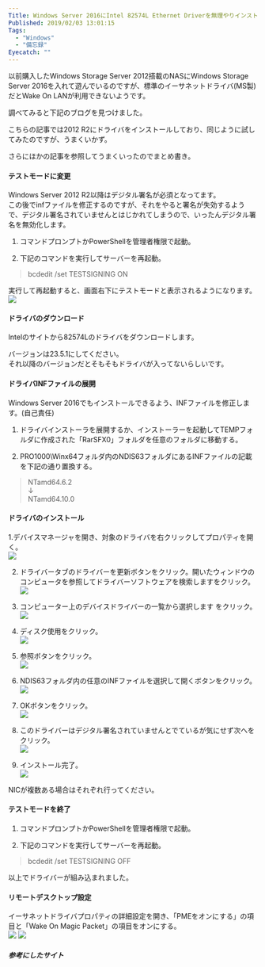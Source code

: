 ```yaml
---
Title: Windows Server 2016にIntel 82574L Ethernet Driverを無理やりインストールしてリモートデスクトップできるようにする
Published: 2019/02/03 13:01:15
Tags:
  - "Windows"
  - "備忘録"
Eyecatch: ""
---
```

<?# OEmbed "https://blog.hitsujin.jp/entry/2017/05/12/001333" /?>

 以前購入したWindows Storage Server 2012搭載のNASにWindows Storage Server 2016を入れて遊んでいるのですが、標準のイーサネットドライバ(MS製)だとWake On LANが利用できないようです。  

調べてみると下記のブログを見つけました。  

<?# OEmbed "https://satsumahomeserver.com/blog/267644" /?>

こちらの記事では2012 R2にドライバをインストールしており、同じように試してみたのですが、うまくいかず。  

さらにほかの記事を参照してうまくいったのでまとめ書き。  



#### テストモードに変更  

Windows Server 2012 R2以降はデジタル署名が必須となってます。  
この後でinfファイルを修正するのですが、それをやると署名が失効するようで、デジタル署名されていませんとはじかれてしまうので、いったんデジタル署名を無効化します。  

1. コマンドプロンプトかPowerShellを管理者権限で起動。  

2.   下記のコマンドを実行してサーバーを再起動。  

> bcdedit /set TESTSIGNING ON  

実行して再起動すると、画面右下にテストモードと表示されるようになります。  
![](20190203123836.png) 

#### ドライバのダウンロード  
Intelのサイトから82574Lのドライバをダウンロードします。  
<?# OEmbed "https://downloadcenter.intel.com/ja/download/21694/Ethernet--Windows-2012-?product=32209" /?>

バージョンは23.5.1にしてください。  
それ以降のバージョンだとそもそもドライバが入ってないらしいです。  

#### ドライバINFファイルの展開  
Windows Server 2016でもインストールできるよう、INFファイルを修正します。(自己責任)  

1. ドライバインストーラを展開するか、インストーラーを起動してTEMPフォルダに作成された「RarSFX0」フォルダを任意のフォルダに移動する。  

2. PRO1000\Winx64フォルダ内のNDIS63フォルダにあるINFファイルの記載を下記の通り置換する。  
> NTamd64.6.2  
> ↓  
> NTamd64.10.0  

#### ドライバのインストール  

1.デバイスマネージャを開き、対象のドライバを右クリックしてプロパティを開く。  
![](20190203125141.png) 

2. ドライバータブのドライバーを更新ボタンをクリック。開いたウィンドウのコンピュータを参照してドライバーソフトウェアを検索しますをクリック。  
  ![](20190203125258.png) 

3.  コンピューター上のデバイスドライバーの一覧から選択します をクリック。  
![](20190203125334.png) 

4. ディスク使用をクリック。  
![](20190203125359.png) 

5.  参照ボタンをクリック。  
![](20190203125429.png) 

6.  NDIS63フォルダ内の任意のINFファイルを選択して開くボタンをクリック。  
![](20190203125504.png) 

7. OKボタンをクリック。  
![](20190203125523.png) 

7. このドライバーはデジタル署名されていませんとでているが気にせず次へをクリック。  
![](20190203125549.png) 

8. インストール完了。  
![](20190203125618.png) 

NICが複数ある場合はそれぞれ行ってください。  

#### テストモードを終了  

1. コマンドプロンプトかPowerShellを管理者権限で起動。  

2.   下記のコマンドを実行してサーバーを再起動。  

> bcdedit /set TESTSIGNING OFF  

以上でドライバーが組み込まれました。  

#### リモートデスクトップ設定  
イーサネットドライバプロパティの詳細設定を開き、「PMEをオンにする」の項目と「Wake On Magic Packet」の項目をオンにする。  
![](20190203125857.png) ![](20190203125907.png) 

##### 参考にしたサイト  

<?# OEmbed "https://ameblo.jp/nanakochi123456/entry-12075902272.html" /?>


